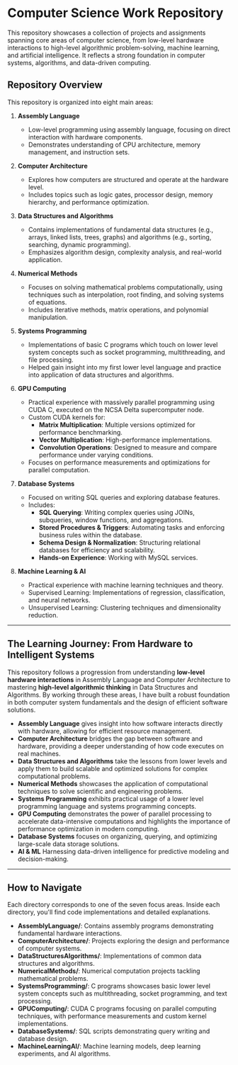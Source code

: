 # Computer Science Work Repository

This repository showcases a collection of projects and assignments spanning core areas of computer science, from low-level hardware interactions to high-level algorithmic problem-solving, machine learning, and artificial intelligence. It reflects a strong foundation in computer systems, algorithms, and data-driven computing.

## Repository Overview

This repository is organized into eight main areas:

1. **Assembly Language**
   - Low-level programming using assembly language, focusing on direct interaction with hardware components.
   - Demonstrates understanding of CPU architecture, memory management, and instruction sets.
   
2. **Computer Architecture**
   - Explores how computers are structured and operate at the hardware level.
   - Includes topics such as logic gates, processor design, memory hierarchy, and performance optimization.

3. **Data Structures and Algorithms**
   - Contains implementations of fundamental data structures (e.g., arrays, linked lists, trees, graphs) and algorithms (e.g., sorting, searching, dynamic programming).
   - Emphasizes algorithm design, complexity analysis, and real-world application.

4. **Numerical Methods**
   - Focuses on solving mathematical problems computationally, using techniques such as interpolation, root finding, and solving systems of equations.
   - Includes iterative methods, matrix operations, and polynomial manipulation.

5. **Systems Programming**
   - Implementations of basic C programs which touch on lower level system concepts such as socket programming, multithreading, and file processing.
   - Helped gain insight into my first lower level language and practice into application of data structures and algorithms.

5. **GPU Computing**
   - Practical experience with massively parallel programming using CUDA C, executed on the NCSA Delta supercomputer node.
   - Custom CUDA kernels for:
      - **Matrix Multiplication**: Multiple versions optimized for performance benchmarking.
      - **Vector Multiplication**: High-performance implementations.
      - **Convolution Operations**: Designed to measure and compare performance under varying conditions.
   - Focuses on performance measurements and optimizations for parallel computation.

6. **Database Systems**  
   - Focused on writing SQL queries and exploring database features.  
   - Includes:  
     - **SQL Querying**: Writing complex queries using JOINs, subqueries, window functions, and aggregations.  
     - **Stored Procedures & Triggers**: Automating tasks and enforcing business rules within the database.  
     - **Schema Design & Normalization**: Structuring relational databases for efficiency and scalability.  
     - **Hands-on Experience**: Working with MySQL services.  

7. **Machine Learning & AI**
   - Practical experience with machine learning techniques and theory.
   - Supervised Learning: Implementations of regression, classification, and neural networks.
   - Unsupervised Learning: Clustering techniques and dimensionality reduction.

---

## The Learning Journey: From Hardware to Intelligent Systems

This repository follows a progression from understanding **low-level hardware interactions** in Assembly Language and Computer Architecture to mastering **high-level algorithmic thinking** in Data Structures and Algorithms. By working through these areas, I have built a robust foundation in both computer system fundamentals and the design of efficient software solutions.

- **Assembly Language** gives insight into how software interacts directly with hardware, allowing for efficient resource management.
- **Computer Architecture** bridges the gap between software and hardware, providing a deeper understanding of how code executes on real machines.
- **Data Structures and Algorithms** take the lessons from lower levels and apply them to build scalable and optimized solutions for complex computational problems.
- **Numerical Methods** showcases the application of computational techniques to solve scientific and engineering problems.
- **Systems Programming** exhibits practical usage of a lower level programming language and systems programming concepts.
- **GPU Computing** demonstrates the power of parallel processing to accelerate data-intensive computations and highlights the importance of performance optimization in modern computing.
- **Database Systems** focuses on organizing, querying, and optimizing large-scale data storage solutions. 
- **AI & ML** Harnessing data-driven intelligence for predictive modeling and decision-making.

---

## How to Navigate

Each directory corresponds to one of the seven focus areas. Inside each directory, you'll find code implementations and detailed explanations.

- **AssemblyLanguage/**: Contains assembly programs demonstrating fundamental hardware interactions.
- **ComputerArchitecture/**: Projects exploring the design and performance of computer systems.
- **DataStructuresAlgorithms/**: Implementations of common data structures and algorithms.
- **NumericalMethods/**: Numerical computation projects tackling mathematical problems.
- **SystemsProgramming/**: C programs showcases basic lower level system concepts such as multithreading, socket programming, and text processing.
- **GPUComputing/**: CUDA C programs focusing on parallel computing techniques, with performance measurements and custom kernel implementations.
- **DatabaseSystems/**: SQL scripts demonstrating query writing and database design.  
- **MachineLearningAI/**: Machine learning models, deep learning experiments, and AI algorithms. 
